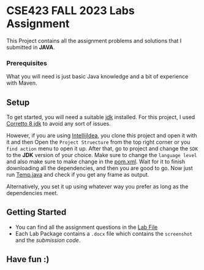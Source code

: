 # CSE423 FALL 2023 Labs Assignment

This Project contains all the assignment problems and solutions that I submitted in
**JAVA**.

### Prerequisites

What you will need is just basic Java knowledge and a bit of experience with Maven. 

## Setup

To get started, you will need a suitable [jdk](https://www.oracle.com/java/technologies/downloads/) installed.
For this project, I used [Corretto 8 jdk](https://docs.aws.amazon.com/corretto/latest/corretto-8-ug/downloads-list.html)
to avoid any sort of issues.

However, if you are using [IntellijIdea](https://www.jetbrains.com/idea/), you clone this project 
and open it with it and then Open the `Project Struecture` from the top
right corner or you `find action` menu to open it up.
After that, go to project and change the `SDK` 
to the **JDK** version of your choice.
Make sure to change the `language level` and 
also make sure to make change in the [pom.xml](pom.xml).
Wait for it to finish downloading all the 
dependencies, and then you are good to go.
Now just run [Temp.java](src/main/java/Temp.java) and check if you get any frame as output.


Alternatively, you set it up using whatever way you prefer as long as the dependencies meet.

## Getting Started
* You can find all the assignment questions in the [Lab File](/src/main/java/Lab%20Files)
* Each Lab Package contains a `.docx` file which contains the `screenshot` and the _submission code_.

## Have fun :)
